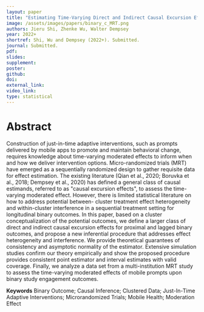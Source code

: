 ```yaml
---
layout: paper
title: "Estimating Time-Varying Direct and Indirect Causal Excursion Effects with Longitudinal Binary Outcomes"
image: /assets/images/papers/binary_c_MRT.png
authors: Jieru Shi, Zhenke Wu, Walter Dempsey
year: 2022+
shortref: Shi, Wu and Dempsey (2022+). Submitted.
journal: Submitted.
pdf: 
slides: 
supplement:   
poster: 
github: 
doi: 
external_link: 
video_link: 
type: statistical
---
```


# Abstract

Construction of just-in-time adaptive interventions, such as prompts delivered by mobile apps to promote and maintain behavioral change, requires knowledge about time-varying moderated effects to inform when and how we deliver intervention options. Micro-randomized trials (MRT) have emerged as a sequentially randomized design to gather requisite data for effect estimation. The existing literature (Qian et al., 2020; Boruvka et al., 2018; Dempsey et al., 2020) has defined a general class of causal estimands, referred to as "causal excursion effects", to assess the time-varying moderated effect. However, there is limited statistical literature on how to address potential between- cluster treatment effect heterogeneity and within-cluster interference in a sequential treatment setting for longitudinal binary outcomes. In this paper, based on a cluster conceptualization of the potential outcomes, we define a larger class of direct and indirect causal excursion effects for proximal and lagged binary outcomes, and propose a new inferential procedure that addresses effect heterogeneity and interference. We provide theoretical guarantees of consistency and asymptotic normality of the estimator. Extensive simulation studies confirm our theory empirically and show the proposed procedure provides consistent point estimator and interval estimates with valid coverage. Finally, we analyze a data set from a multi-institution MRT study to assess the time-varying moderated effects of mobile prompts upon binary study engagement outcomes.

**Keywords** Binary Outcome; Causal Inference; Clustered Data; Just-In-Time Adaptive Interventions; Microrandomized Trials; Mobile Health; Moderation Effect
